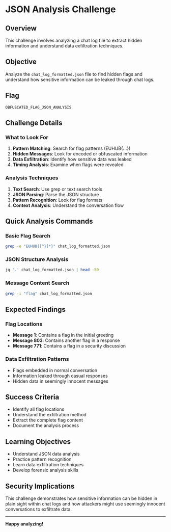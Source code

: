# JSON Analysis Challenge

## Overview
This challenge involves analyzing a chat log file to extract hidden information and understand data exfiltration techniques.

## Objective
Analyze the `chat_log_formatted.json` file to find hidden flags and understand how sensitive information can be leaked through chat logs.

## Flag
`OBFUSCATED_FLAG_JSON_ANALYSIS`

## Challenge Details

### What to Look For
1. **Pattern Matching**: Search for flag patterns (EUHUB{...})
2. **Hidden Messages**: Look for encoded or obfuscated information
3. **Data Exfiltration**: Identify how sensitive data was leaked
4. **Timing Analysis**: Examine when flags were revealed

### Analysis Techniques
1. **Text Search**: Use grep or text search tools
2. **JSON Parsing**: Parse the JSON structure
3. **Pattern Recognition**: Look for flag formats
4. **Context Analysis**: Understand the conversation flow

## Quick Analysis Commands

### Basic Flag Search
```bash
grep -o "EUHUB{[^}]*}" chat_log_formatted.json
```

### JSON Structure Analysis
```bash
jq '.' chat_log_formatted.json | head -50
```

### Message Content Search
```bash
grep -i "flag" chat_log_formatted.json
```

## Expected Findings

### Flag Locations
- **Message 1**: Contains a flag in the initial greeting
- **Message 803**: Contains another flag in a response
- **Message 771**: Contains a flag in a security discussion

### Data Exfiltration Patterns
- Flags embedded in normal conversation
- Information leaked through casual responses
- Hidden data in seemingly innocent messages

## Success Criteria
- Identify all flag locations
- Understand the exfiltration method
- Extract the complete flag content
- Document the analysis process

## Learning Objectives
- Understand JSON data analysis
- Practice pattern recognition
- Learn data exfiltration techniques
- Develop forensic analysis skills

## Security Implications
This challenge demonstrates how sensitive information can be hidden in plain sight within chat logs and how attackers might use seemingly innocent conversations to exfiltrate data.

---

**Happy analyzing!**
